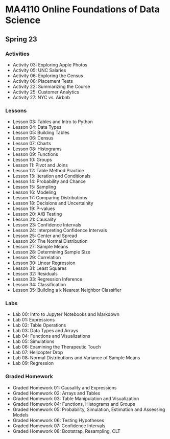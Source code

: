 # MA4110 Online Foundations of Data Science
## Spring 23

### Activities
- Activity 03: Exploring Apple Photos
- Activity 05: UNC Salaries
- Activity 06: Exploring the Census
- Activity 08: Placement Tests
- Activity 22: Summarizing the Course
- Activity 25: Customer Analytics
- Activity 27: NYC vs. Airbnb

### Lessons
- Lesson 03: Tables and Intro to Python
- Lesson 04: Data Types
- Lesson 05: Building Tables
- Lesson 06: Census
- Lesson 07: Charts
- Lesson 08: Histograms
- Lesson 09: Functions
- Lesson 10: Groups
- Lesson 11: Pivot and Joins
- Lesson 12: Table Method Practice
- Lesson 13: Iteration and Conditionals
- Lesson 14: Probability and Chance
- Lesson 15: Sampling
- Lesson 16: Modeling
- Lesson 17: Comparing Distributions
- Lesson 18: Decisions and Uncertainity 
- Lesson 19: P-values
- Lesson 20: A/B Testing
- Lesson 21: Causality
- Lesson 23: Confidence Intervals
- Lesson 24: Interpreting Confidence Intervals
- Lesson 25: Center and Spread
- Lesson 26: The Normal Distribution
- Lesson 27: Sample Means
- Lesson 28: Determining Sample Size
- Lesson 29: Correlation
- Lesson 30: Linear Regression
- Lesson 31: Least Squares
- Lesson 32: Residuals
- Lesson 33: Regression Inference
- Lesson 34: Classification
- Lesson 35: Building a k Nearest Neighbor Classifier

### Labs
- Lab 00: Intro to Jupyter Notebooks and Markdown
- Lab 01: Expressions
- Lab 02: Table Operations
- Lab 03: Data Types and Arrays
- Lab 04: Functions and Visualizations
- Lab 05: Simulations
- Lab 06: Examining the Therapeutic Touch
- Lab 07: Helicopter Drop
- Lab 08: Normal Distributions and Variance of Sample Means
- Lab 09: Regression

### Graded Homework
- Graded Homework 01: Causality and Expressions
- Graded Homework 02: Arrays and Tables
- Graded Homework 03: Table Manipulation and Visualization
- Graded Homework 04: Functions, Histograms and Groups
- Graded Homework 05: Probability, Simulation, Estimation and Assessing Models
- Graded Homework 06: Testing Hypotheses
- Graded Homework 07: Confidence Intervals
- Graded Homework 08: Bootstrap, Resampling, CLT
